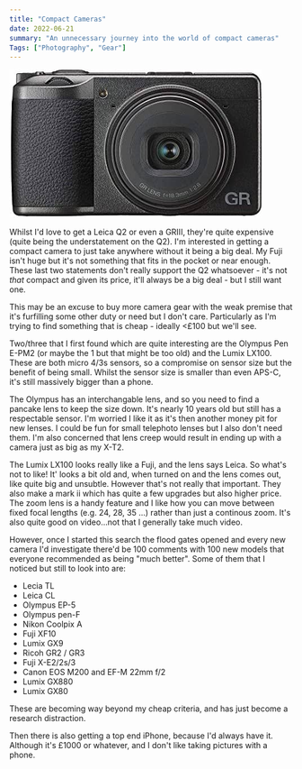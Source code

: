 ```yaml
---
title: "Compact Cameras"
date: 2022-06-21
summary: "An unnecessary journey into the world of compact cameras"
Tags: ["Photography", "Gear"]
---
```


![It's so tiny!](ricohgr3-thumb.jpg "It's so tiny!")

Whilst I'd love to get a Leica Q2 or even a GRIII, they're quite expensive (quite being the  understatement on the Q2). I'm interested in getting a compact camera to just take anywhere without it being a big deal. My Fuji isn't huge but  it's not something that fits in the pocket or near enough. These last  two statements don't really support the Q2 whatsoever - it's not *that* compact and given its price, it'll always be a big deal - but I still want one.

This may be an excuse to buy more camera gear with the weak premise that  it's furfilling some other duty or need but I don't care. Particularly  as I'm trying to find something that is cheap - ideally <£100 but  we'll see.

Two/three that I first found which are quite  interesting are the Olympus Pen E-PM2 (or maybe the 1 but that might be  too old) and the Lumix LX100. These are both micro 4/3s sensors, so a  compromise on sensor size but the benefit of being small. Whilst the  sensor size is smaller than even APS-C, it's still massively bigger than a phone.

The Olympus has an interchangable lens, and so you need to find a pancake lens to keep the size down. It's nearly 10 years old  but still has a respectable sensor. I'm worried I like it as it's then  another money pit for new lenses. I could be fun for small telephoto  lenses but I also don't need them. I'm also concerned that lens creep  would result in ending up with a camera just as big as my X-T2.

The Lumix LX100 looks really like a Fuji, and the lens says Leica. So  what's not to like! It' looks a bit old and, when turned on and the lens comes out, like quite big and unsubtle. However that's not really that  important. They also make a mark ii which has quite a few upgrades but  also higher price. The zoom lens is a handy feature and I like how you  can move between fixed focal lengths (e.g. 24, 28, 35 ...) rather than  just a continous zoom. It's also quite good on video...not that I  generally take much video.

However, once I started this search the flood gates opened and every new camera I'd investigate there'd be 100  comments with 100 new models that everyone recommended as being "much  better". Some of them that I noticed but still to look into are:

- Lecia TL
- Leica CL
- Olympus EP-5
- Olympus pen-F
- Nikon Coolpix A
- Fuji XF10
- Lumix GX9
- Ricoh GR2 / GR3
- Fuji X-E2/2s/3
- Canon EOS M200 and EF-M 22mm f/2
- Lumix GX880
- Lumix GX80

These are becoming way beyond my cheap criteria, and has just become a research distraction.

Then there is also getting a top end iPhone, because I'd always have it.  Although it's £1000 or whatever, and I don't like taking pictures with a phone.
